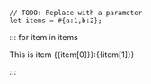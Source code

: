 ```exec
// TODO: Replace with a parameter
let items = #{a:1,b:2};
```

::: for item in items

This is item {{item[0]}}:{{item[1]}}

:::
